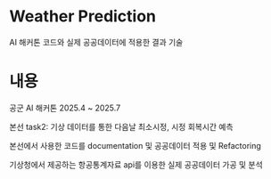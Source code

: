 # Weather Prediction

AI 해커톤 코드와 실제 공공데이터에 적용한 결과 기술

# 내용

공군 AI 해커톤 2025.4 ~ 2025.7

본선 task2: 기상 데이터를 통한 다음날 최소시정, 시정 회복시간 예측

본선에서 사용한 코드를 documentation 및 공공데이터 적용 및 Refactoring

기상청에서 제공하는 항공통계자료 api를 이용한 실제 공공데이터 가공 및 분석
